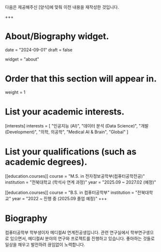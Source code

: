 다음은 제공해주신 [양식]에 맞춰 이전 내용을 재작성한 것입니다.

+++
# About/Biography widget.

date = "2024-09-01"
draft = false

widget = "about"

# Order that this section will appear in.
weight = 1

# List your academic interests.
[interests]
  interests = [
    "인공지능 (AI)",
    "데이터 분석 (Data Science)",
    "개발 (Development)",
    "의학, 의공학",
    "Medical AI & Brain",
    "Global"
  ]

# List your qualifications (such as academic degrees).
[[education.courses]]
  course = "M.S. in 전자정보공학부(컴퓨터공학전공)"
  institution = "전북대학교 (학석사 연계 과정)"
  year = "2025.09 ~ 2027.02 (예정)"

[[education.courses]]
  course = "B.S. in 컴퓨터공학부"
  institution = "전북대학교"
  year = "2022 ~ 진행 중 (2025.09 졸업 예정)"
+++

# Biography

컴퓨터공학부 학부생이자 메디컬AI 연계전공생입니다. 관련 연구실에서 학부연구생으로 있으면서, 메디컬AI 분야의 연구와 프로젝트를 진행하고 있습니다. 좋아하는 것들로 일상을 채우고 발전하려 끊임없이 노력합니다.